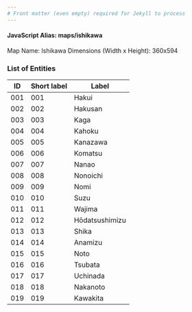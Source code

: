 ```yaml
---
# Front matter (even empty) required for Jekyll to process
---
```


#### JavaScript Alias: maps/ishikawa

Map Name: Ishikawa
Dimensions (Width x Height): 360x594





### List of Entities

ID | Short label | Label
---|---|---|
001|001|Hakui
002|002|Hakusan
003|003|Kaga
004|004|Kahoku
005|005|Kanazawa
006|006|Komatsu
007|007|Nanao
008|008|Nonoichi
009|009|Nomi
010|010|Suzu
011|011|Wajima
012|012|Hōdatsushimizu
013|013|Shika
014|014|Anamizu
015|015|Noto
016|016|Tsubata
017|017|Uchinada
018|018|Nakanoto
019|019|Kawakita